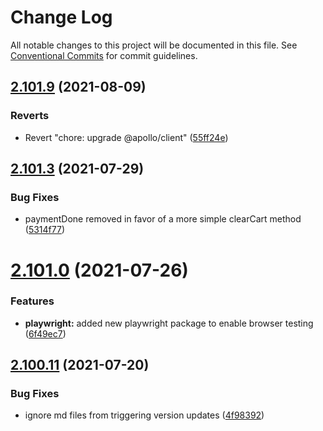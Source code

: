# Change Log

All notable changes to this project will be documented in this file.
See [Conventional Commits](https://conventionalcommits.org) for commit guidelines.

## [2.101.9](https://github.com/ho-nl/m2-pwa/compare/@reachdigital/magento-payment-mollie@2.101.8...@reachdigital/magento-payment-mollie@2.101.9) (2021-08-09)


### Reverts

* Revert "chore: upgrade @apollo/client" ([55ff24e](https://github.com/ho-nl/m2-pwa/commit/55ff24ede0e56c85b8095edadadd1ec5e0b1b8d2))





## [2.101.3](https://github.com/ho-nl/m2-pwa/compare/@reachdigital/magento-payment-mollie@2.101.2...@reachdigital/magento-payment-mollie@2.101.3) (2021-07-29)


### Bug Fixes

* paymentDone removed in favor of a more simple clearCart method ([5314f77](https://github.com/ho-nl/m2-pwa/commit/5314f7752c2f75a55dcd926bfc26607124561e5d))





# [2.101.0](https://github.com/ho-nl/m2-pwa/compare/@reachdigital/magento-payment-mollie@2.100.19...@reachdigital/magento-payment-mollie@2.101.0) (2021-07-26)


### Features

* **playwright:** added new playwright package to enable browser testing ([6f49ec7](https://github.com/ho-nl/m2-pwa/commit/6f49ec7595563775b96ebf21c27e39da1282e8d9))





## [2.100.11](https://github.com/ho-nl/m2-pwa/compare/@reachdigital/magento-payment-mollie@2.100.10...@reachdigital/magento-payment-mollie@2.100.11) (2021-07-20)


### Bug Fixes

* ignore md files from triggering version updates ([4f98392](https://github.com/ho-nl/m2-pwa/commit/4f9839250b3a32d3070da5290e5efcc5e2243fba))
